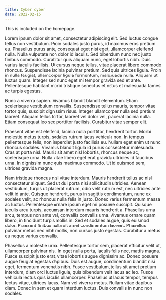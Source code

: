 ```yaml
---
title: Cyber cyber
date: 2022-02-15
---
```


<!-- Excerpt Start -->
This is included on the homepage.
<!-- Excerpt End -->

Lorem ipsum dolor sit amet, consectetur adipiscing elit. Sed luctus congue tellus non vestibulum. Proin sodales justo purus, id maximus eros pretium eu. Phasellus purus ante, consequat eget nisi eget, ullamcorper eleifend nulla. Nulla vulputate non dolor id iaculis. Sed bibendum nunc nec justo finibus commodo. Curabitur quis aliquam nunc, eget lobortis nibh. Duis varius iaculis facilisis. Ut cursus neque tellus, vitae placerat libero commodo rhoncus. Suspendisse lacinia pulvinar pretium. Sed quis ultrices ligula. Proin in nulla feugiat, ullamcorper ligula fermentum, malesuada nulla. Aliquam ut luctus quam. Integer sed nunc eget mi tempor gravida sed et ante. Pellentesque habitant morbi tristique senectus et netus et malesuada fames ac turpis egestas.

Nunc a viverra sapien. Vivamus blandit blandit elementum. Etiam scelerisque vestibulum convallis. Suspendisse tellus mauris, tempor vitae tortor quis, suscipit dignissim risus. Integer ullamcorper nulla sed pretium laoreet. Aliquam tellus tortor, laoreet vel dolor vel, placerat lacinia nulla. Etiam consequat leo sed porttitor facilisis. Curabitur vitae semper elit.

Praesent vitae est eleifend, lacinia nulla porttitor, hendrerit tortor. Morbi molestie metus turpis, sodales rutrum lacus vehicula non. In tempus pellentesque felis, non imperdiet justo facilisis eu. Nullam eget enim ut nunc rhoncus sodales. Vivamus blandit ligula id purus consectetur malesuada. Cras at porta nisl. Mauris sit amet nisl lobortis, rhoncus neque ac, scelerisque urna. Nulla vitae libero eget erat gravida ultricies id faucibus urna. In dignissim nunc quis maximus commodo. Ut id euismod sem, ultrices gravida magna.

Nam tristique rhoncus nisl vitae interdum. Mauris hendrerit tellus ac nisl consectetur aliquet. Sed ut dui porta nisi sollicitudin ultricies. Aenean vestibulum, turpis ut placerat rutrum, odio velit rutrum est, nec ultricies ante velit id ante. Quisque hendrerit, purus in sagittis condimentum, nunc ex sodales velit, ac rhoncus nulla felis in justo. Donec varius fermentum massa ac luctus. Pellentesque ornare ipsum eget mi posuere suscipit. Quisque iaculis arcu turpis, accumsan interdum mauris hendrerit a. Phasellus urna arcu, tempus non ante vel, convallis convallis urna. Vivamus ornare quam libero, in tincidunt turpis mollis in. Sed et sodales augue, quis euismod dolor. Praesent finibus nulla sit amet condimentum laoreet. Phasellus pulvinar metus nec nibh mollis, non cursus justo egestas. Curabitur a metus eu neque varius convallis.

Phasellus a molestie urna. Pellentesque tortor sem, placerat efficitur velit ut, ullamcorper pulvinar nisi. In eget nulla porta, iaculis felis nec, mattis magna. Fusce suscipit justo erat, vitae lobortis augue dignissim ac. Donec posuere augue feugiat egestas dapibus. Duis est augue, condimentum blandit nisi eget, fermentum venenatis nibh. Fusce vestibulum, tellus sit amet pretium interdum, diam orci luctus ligula, quis bibendum velit lacus ac leo. Fusce vehicula lectus quis iaculis ullamcorper. Phasellus ut lacus tempor, tempus lectus vitae, ultrices lacus. Nam vel viverra metus. Nullam vitae dapibus diam. Donec in sem et quam interdum luctus. Duis convallis in nunc non sodales.

